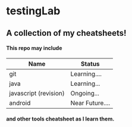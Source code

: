 # testingLab
## A collection of my cheatsheets!
#### This repo may include
|Name|Status|
|---|---|
|git|Learning....|
|java|Learning...|
|javascript (revision)|Ongoing...|
|android|Near Future....|


#### and other tools cheatsheet as I learn them.
